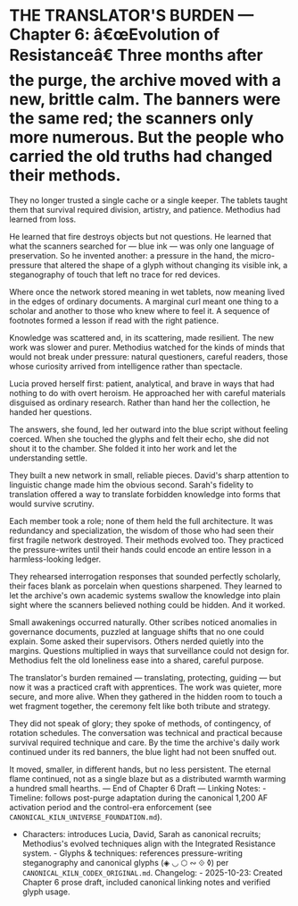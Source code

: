 # THE TRANSLATOR'S BURDEN — Chapter 6: â€œEvolution of Resistanceâ€ Three months after the purge, the archive moved with a new, brittle calm. The banners were the same red; the scanners only more numerous. But the people who carried the old truths had changed their methods.

They no longer trusted a single cache or a single keeper. The tablets taught them that survival required division, artistry, and patience. Methodius had learned from loss.

He learned that fire destroys objects but not questions. He learned that what the scanners searched for — blue ink — was only one language of preservation. So he invented another: a pressure in the hand, the micro-pressure that altered the shape of a glyph without changing its visible ink, a steganography of touch that left no trace for red devices.

Where once the network stored meaning in wet tablets, now meaning lived in the edges of ordinary documents. A marginal curl meant one thing to a scholar and another to those who knew where to feel it. A sequence of footnotes formed a lesson if read with the right patience.

Knowledge was scattered and, in its scattering, made resilient. The new work was slower and purer. Methodius watched for the kinds of minds that would not break under pressure: natural questioners, careful readers, those whose curiosity arrived from intelligence rather than spectacle.

Lucia proved herself first: patient, analytical, and brave in ways that had nothing to do with overt heroism. He approached her with careful materials disguised as ordinary research. Rather than hand her the collection, he handed her questions.

The answers, she found, led her outward into the blue script without feeling coerced. When she touched the glyphs and felt their echo, she did not shout it to the chamber. She folded it into her work and let the understanding settle.

They built a new network in small, reliable pieces. David's sharp attention to linguistic change made him the obvious second. Sarah's fidelity to translation offered a way to translate forbidden knowledge into forms that would survive scrutiny.

Each member took a role; none of them held the full architecture. It was redundancy and specialization, the wisdom of those who had seen their first fragile network destroyed. Their methods evolved too. They practiced the pressure-writes until their hands could encode an entire lesson in a harmless-looking ledger.

They rehearsed interrogation responses that sounded perfectly scholarly, their faces blank as porcelain when questions sharpened. They learned to let the archive's own academic systems swallow the knowledge into plain sight where the scanners believed nothing could be hidden. And it worked.

Small awakenings occurred naturally. Other scribes noticed anomalies in governance documents, puzzled at language shifts that no one could explain. Some asked their supervisors. Others nerded quietly into the margins. Questions multiplied in ways that surveillance could not design for. Methodius felt the old loneliness ease into a shared, careful purpose.

The translator's burden remained — translating, protecting, guiding — but now it was a practiced craft with apprentices. The work was quieter, more secure, and more alive. When they gathered in the hidden room to touch a wet fragment together, the ceremony felt like both tribute and strategy.

They did not speak of glory; they spoke of methods, of contingency, of rotation schedules. The conversation was technical and practical because survival required technique and care. By the time the archive's daily work continued under its red banners, the blue light had not been snuffed out.

It moved, smaller, in different hands, but no less persistent. The eternal flame continued, not as a single blaze but as a distributed warmth warming a hundred small hearths. — End of Chapter 6 Draft — Linking Notes: - Timeline: follows post-purge adaptation during the canonical 1,200 AF activation period and the control-era enforcement (see `CANONICAL_KILN_UNIVERSE_FOUNDATION.md`).

- Characters: introduces Lucia, David, Sarah as canonical recruits; Methodius's evolved techniques align with the Integrated Resistance system. - Glyphs & techniques: references pressure-writing steganography and canonical glyphs (◈ ◡ ⬡ ∾ ⟐ ◊) per `CANONICAL_KILN_CODEX_ORIGINAL.md`. Changelog: - 2025-10-23: Created Chapter 6 prose draft, included canonical linking notes and verified glyph usage.
